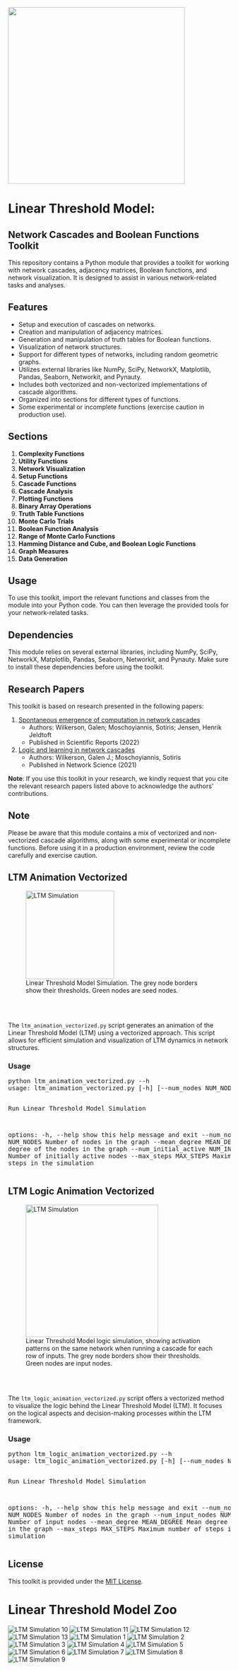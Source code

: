 <!DOCTYPE html>
<html>
<body>
  <img src="zoo/ltm_logic.gif" width="400">
<div class="title-image-container">
  <div class="title-text">
    <h1>Linear Threshold Model:</h1>
    <h2>Network Cascades and Boolean Functions Toolkit</h2>
  </div>
 
</div>

<p>This repository contains a Python module that provides a toolkit for working with network cascades, adjacency matrices, Boolean functions, and network visualization. It is designed to assist in various network-related tasks and analyses.</p>

<h2>Features</h2>
<ul>
  <li>Setup and execution of cascades on networks.</li>
  <li>Creation and manipulation of adjacency matrices.</li>
  <li>Generation and manipulation of truth tables for Boolean functions.</li>
  <li>Visualization of network structures.</li>
  <li>Support for different types of networks, including random geometric graphs.</li>
  <li>Utilizes external libraries like NumPy, SciPy, NetworkX, Matplotlib, Pandas, Seaborn, Networkit, and Pynauty.</li>
  <li>Includes both vectorized and non-vectorized implementations of cascade algorithms.</li>
  <li>Organized into sections for different types of functions.</li>
  <li>Some experimental or incomplete functions (exercise caution in production use).</li>
</ul>

<h2>Sections</h2>
<ol>
  <li><strong>Complexity Functions</strong></li>
  <li><strong>Utility Functions</strong></li>
  <li><strong>Network Visualization</strong></li>
  <li><strong>Setup Functions</strong></li>
  <li><strong>Cascade Functions</strong></li>
  <li><strong>Cascade Analysis</strong></li>
  <li><strong>Plotting Functions</strong></li>
  <li><strong>Binary Array Operations</strong></li>
  <li><strong>Truth Table Functions</strong></li>
  <li><strong>Monte Carlo Trials</strong></li>
  <li><strong>Boolean Function Analysis</strong></li>
  <li><strong>Range of Monte Carlo Functions</strong></li>
  <li><strong>Hamming Distance and Cube, and Boolean Logic Functions</strong></li>
  <li><strong>Graph Measures</strong></li>
  <li><strong>Data Generation</strong></li>
</ol>

<h2>Usage</h2>
<p>To use this toolkit, import the relevant functions and classes from the module into your Python code. You can then leverage the provided tools for your network-related tasks.</p>

<h2>Dependencies</h2>
<p>This module relies on several external libraries, including NumPy, SciPy, NetworkX, Matplotlib, Pandas, Seaborn, Networkit, and Pynauty. Make sure to install these dependencies before using the toolkit.</p>

<h2>Research Papers</h2>
<p>This toolkit is based on research presented in the following papers:</p>

<ol>
  <li><a href="https://www.nature.com/articles/s41598-022-19218-0">Spontaneous emergence of computation in network cascades</a>
    <ul>
      <li>Authors: Wilkerson, Galen; Moschoyiannis, Sotiris; Jensen, Henrik Jeldtoft</li>
      <li>Published in Scientific Reports (2022)</li>
    </ul>
  </li>
  <li><a href="https://www.cambridge.org/core/journals/network-science/article/logic-and-learning-in-network-cascades/B89A3EB13FF6F1719482D38F11E37068">Logic and learning in network cascades</a>
    <ul>
      <li>Authors: Wilkerson, Galen J.; Moschoyiannis, Sotiris</li>
      <li>Published in Network Science (2021)</li>
    </ul>
  </li>
</ol>

<p><strong>Note</strong>: If you use this toolkit in your research, we kindly request that you cite the relevant research papers listed above to acknowledge the authors' contributions.</p>

<h2>Note</h2>
<p>Please be aware that this module contains a mix of vectorized and non-vectorized cascade algorithms, along with some experimental or incomplete functions. Before using it in a production environment, review the code carefully and exercise caution.</p>

<h2>LTM Animation Vectorized</h2>
<figure>
    <img src="zoo/ltm_simulation__1.gif" width="200" alt="LTM Simulation">
    <figcaption> Linear Threshold Model Simulation.  The grey node borders show their thresholds.  Green nodes are seed nodes.</figcaption>
</figure>
<br><br>

<p>The <code>ltm_animation_vectorized.py</code> script generates an animation of the Linear Threshold Model (LTM) using a vectorized approach. This script allows for efficient simulation and visualization of LTM dynamics in network structures.</p>

<h3>Usage</h3>
<pre>
python ltm_animation_vectorized.py --h
usage: ltm_animation_vectorized.py [-h] [--num_nodes NUM_NODES] [--mean_degree MEAN_DEGREE] [--num_initial_active NUM_INITIAL_ACTIVE] [--max_steps MAX_STEPS]

Run Linear Threshold Model Simulation

options:
  -h, --help            show this help message and exit
  --num_nodes NUM_NODES
                        Number of nodes in the graph
  --mean_degree MEAN_DEGREE
                        Mean degree of the nodes in the graph
  --num_initial_active NUM_INITIAL_ACTIVE
                        Number of initially active nodes
  --max_steps MAX_STEPS
                        Maximum number of steps in the simulation
</pre>

<h2>LTM Logic Animation Vectorized</h2>

<figure>
    <img src="zoo/ltm_logic.gif" width="300" alt="LTM Simulation">
    <figcaption> Linear Threshold Model logic simulation, showing activation patterns on the same network when running a cascade for each row of inputs.  The grey node borders show their thresholds.  Green nodes are input nodes.</figcaption>
</figure>
<br><br>

<p>The <code>ltm_logic_animation_vectorized.py</code> script offers a vectorized method to visualize the logic behind the Linear Threshold Model (LTM). It focuses on the logical aspects and decision-making processes within the LTM framework.</p>

<h3>Usage</h3>
<pre>
python ltm_logic_animation_vectorized.py --h
usage: ltm_logic_animation_vectorized.py [-h] [--num_nodes NUM_NODES] [--num_input_nodes NUM_INPUT_NODES] [--mean_degree MEAN_DEGREE] [--max_steps MAX_STEPS]

Run Linear Threshold Model Simulation

options:
  -h, --help            show this help message and exit
  --num_nodes NUM_NODES
                        Number of nodes in the graph
  --num_input_nodes NUM_INPUT_NODES
                        Number of input nodes
  --mean_degree MEAN_DEGREE
                        Mean degree of the nodes in the graph
  --max_steps MAX_STEPS
                        Maximum number of steps in the simulation
</pre>


<h2>License</h2>
<p>This toolkit is provided under the <a href="LICENSE">MIT License</a>.</p>



 <div class="header">
        <h1>Linear Threshold Model Zoo</h1>
    </div>
    <div class="container">
        <!-- Add your images here -->
        <img src="zoo/ltm_simulation10.gif" alt="LTM Simulation 10">
        <img src="zoo/ltm_simulation11.gif" alt="LTM Simulation 11">
        <img src="zoo/ltm_simulation12.gif" alt="LTM Simulation 12">
        <img src="zoo/ltm_simulation13.gif" alt="LTM Simulation 13">
        <img src="zoo/ltm_simulation_1.gif" alt="LTM Simulation 1">
        <img src="zoo/ltm_simulation2.gif" alt="LTM Simulation 2">
        <img src="zoo/ltm_simulation3.gif" alt="LTM Simulation 3">
        <img src="zoo/ltm_simulation4.gif" alt="LTM Simulation 4">
        <img src="zoo/ltm_simulation5.gif" alt="LTM Simulation 5">
        <img src="zoo/ltm_simulation6.gif" alt="LTM Simulation 6">
        <img src="zoo/ltm_simulation7.gif" alt="LTM Simulation 7">
        <img src="zoo/ltm_simulation8.gif" alt="LTM Simulation 8">
        <img src="zoo/ltm_simulation9.gif" alt="LTM Simulation 9">
    </div>



</body>
</html>


